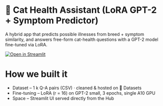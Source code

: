 # 🐾 Cat Health Assistant (LoRA GPT-2 + Symptom Predictor)
A hybrid app that predicts possible illnesses from breed + symptom similarity, and answers free-form cat-health questions with a GPT-2 model fine-tuned via LoRA.

[![Open in Streamlit](https://static.streamlit.io/badges/streamlit_badge_black_white.svg)](https://chatbot-template.streamlit.app/)


# How we built it
- Dataset – 1 k Q-A pairs (CSV) · cleaned & hosted on 🤗 Datasets
- Fine-tuning – LoRA (r = 16) on GPT-2 small, 3 epochs, single A10 GPU
- Space – Streamlit UI served directly from the Hub

  



